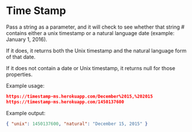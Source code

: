 # Time Stamp 

Pass a string as a parameter, and it will check to see whether that string # contains either a unix timestamp or a natural language date (example: January 1, 2016).

If it does, it returns both the Unix timestamp and the natural language form of that date.

If it does not contain a date or Unix timestamp, it returns null for those properties.

Example usage:
```json
https://timestamp-ms.herokuapp.com/December%2015,%202015
https://timestamp-ms.herokuapp.com/1450137600
```
Example output:
```json
{ "unix": 1450137600, "natural": "December 15, 2015" }
```